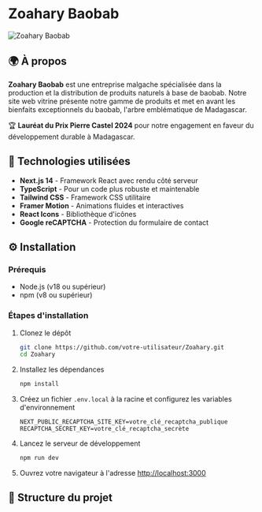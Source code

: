 # Zoahary Baobab

![Zoahary Baobab](https://images.unsplash.com/photo-1627580206975-ede73a2ca147?q=80&w=640&auto=format&fit=crop)

## 🌍 À propos

**Zoahary Baobab** est une entreprise malgache spécialisée dans la production et la distribution de produits naturels à base de baobab. Notre site web vitrine présente notre gamme de produits et met en avant les bienfaits exceptionnels du baobab, l'arbre emblématique de Madagascar.

🏆 **Lauréat du Prix Pierre Castel 2024** pour notre engagement en faveur du développement durable à Madagascar.

## 🚀 Technologies utilisées

- **Next.js 14** - Framework React avec rendu côté serveur
- **TypeScript** - Pour un code plus robuste et maintenable
- **Tailwind CSS** - Framework CSS utilitaire
- **Framer Motion** - Animations fluides et interactives
- **React Icons** - Bibliothèque d'icônes
- **Google reCAPTCHA** - Protection du formulaire de contact

## ⚙️ Installation

### Prérequis

- Node.js (v18 ou supérieur)
- npm (v8 ou supérieur)

### Étapes d'installation

1. Clonez le dépôt
   ```bash
   git clone https://github.com/votre-utilisateur/Zoahary.git
   cd Zoahary
   ```

2. Installez les dépendances
   ```bash
   npm install
   ```

3. Créez un fichier `.env.local` à la racine et configurez les variables d'environnement
   ```
   NEXT_PUBLIC_RECAPTCHA_SITE_KEY=votre_clé_recaptcha_publique
   RECAPTCHA_SECRET_KEY=votre_clé_recaptcha_secrète
   ```

4. Lancez le serveur de développement
   ```bash
   npm run dev
   ```

5. Ouvrez votre navigateur à l'adresse [http://localhost:3000](http://localhost:3000)

## 📁 Structure du projet


